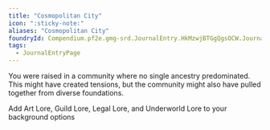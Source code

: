 ```yaml
---
title: "Cosmopolitan City"
icon: ":sticky-note:"
aliases: "Cosmopolitan City"
foundryId: Compendium.pf2e.gmg-srd.JournalEntry.HkMzwjBTGgQgsOCW.JournalEntryPage.Y1T5gUeDTTqawhOz
tags:
  - JournalEntryPage
---
```

You were raised in a community where no single ancestry predominated. This might have created tensions, but the community might also have pulled together from diverse foundations.

Add Art Lore, Guild Lore, Legal Lore, and Underworld Lore to your background options